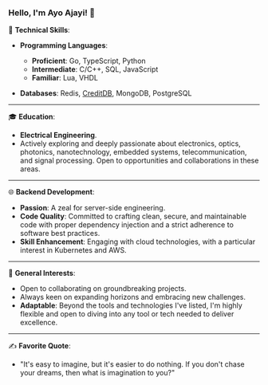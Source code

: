 ### Hello, I'm Ayo Ajayi! 👋

🔧 **Technical Skills**: 

- **Programming Languages**: 
  - **Proficient**: Go, TypeScript, Python
  - **Intermediate**: C/C++, SQL, JavaScript
  - **Familiar**: Lua, VHDL

- **Databases**: Redis, [CreditDB](https://github.com/creditdb), MongoDB, PostgreSQL

---

🎓 **Education**: 

- **Electrical Engineering**.
- Actively exploring and deeply passionate about electronics, optics, photonics, nanotechnology, embedded systems, telecommunication, and signal processing. Open to opportunities and collaborations in these areas.

---

🌐 **Backend Development**: 

- **Passion**: A zeal for server-side engineering.
- **Code Quality**: Committed to crafting clean, secure, and maintainable code with proper dependency injection and a strict adherence to software best practices.
- **Skill Enhancement**: Engaging with cloud technologies, with a particular interest in Kubernetes and AWS.

---

🚀 **General Interests**:

- Open to collaborating on groundbreaking projects.
- Always keen on expanding horizons and embracing new challenges.
- **Adaptable**: Beyond the tools and technologies I've listed, I'm highly flexible and open to diving into any tool or tech needed to deliver excellence.

---

✍️ **Favorite Quote**:

- "It's easy to imagine, but it's easier to do nothing. If you don't chase your dreams, then what is imagination to you?"
